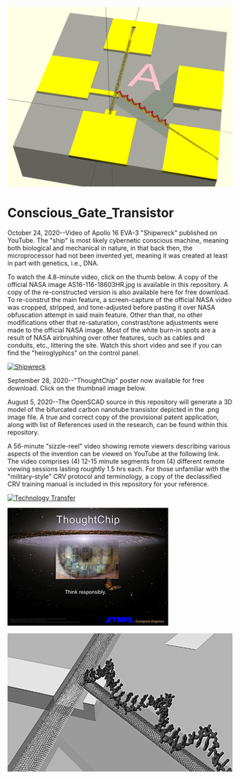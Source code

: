 ![](https://github.com/jerry-D/Conscious_Gate_Transistor/blob/master/Thought_Chip_01.png )

# Conscious_Gate_Transistor
October 24, 2020--Video of Apollo 16 EVA-3 "Shipwreck" published on YouTube.  The "ship" is most likely cybernetic conscious machine, meaning both biological and mechanical in nature, in that back then, the microprocessor had not been invented yet, meaning it was created at least in part with genetics, i.e., DNA.

To watch the 4.8-minute video, click on the thumb below.  A copy of the official NASA image AS16-116-18603HR.jpg is available in this repository.  A copy of the re-constructed version is also available here for free download.  To re-construt the main feature, a screen-capture of the official NASA video was cropped, stripped, and tone-adjusted before pasting it over NASA obfuscation attempt in said main feature.  Other than that, no other modifications other that re-saturation, constrast/tone adjustments were made to the official NASA image.  Most of the white burn-in spots are a result of NASA airbrushing over other features, such as cables and conduits, etc., littering the site.  Watch this short video and see if you can find the "heiroglyphics" on the control panel.

[![Shipwreck](http://img.youtube.com/vi/4T1C7Qe65VA/0.jpg)](http://www.youtube.com/watch?v=4T1C7Qe65VA "Apollo 16 EVA-3 Shipwreck")


September 28, 2020--"ThoughtChip" poster now available for free download.  Click on the thumbnail image below.

August 5, 2020--The OpenSCAD source in this repository will generate a 3D model of the bifurcated carbon nanotube transistor depicted in the .png image file.
A true and correct copy of the provisional patent application, along with list of References used in the research, can be found within this repository.

A 56-minute "sizzle-reel" video showing remote viewers describing various aspects of the invention can be viewed on YouTube at the following link.  The video comprises (4) 12-15 minute segments from (4) different remote viewing sessions lasting roughtly 1.5 hrs each.  For those unfamiliar with the "military-style" CRV protocol and terminology, a copy of the declassified CRV training manual is included in this repository for your reference.

[![Technology Transfer](http://img.youtube.com/vi/Hdq3M4zQx_o/0.jpg)](http://www.youtube.com/watch?v=Hdq3M4zQx_o "Conscious Gate Transistor Technology Transfer")

[![ThinkChip](https://github.com/jerry-D/Conscious_Gate_Transistor/blob/master/ThoughtChip_Poster1_thumb.png)](https://github.com/jerry-D/Conscious_Gate_Transistor/blob/master/ThoughtChip_Poster1.pdf)

![](https://github.com/jerry-D/Conscious_Gate_Transistor/blob/master/Conscious_CNT_Transistor_3D.png )

